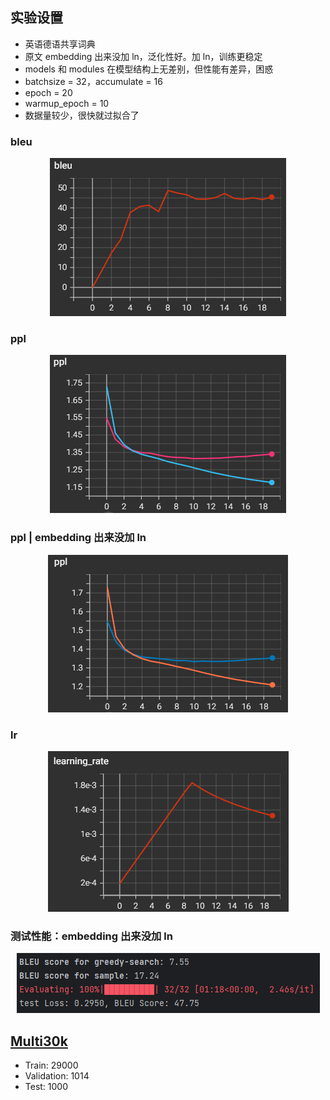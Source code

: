 ## 实验设置
- 英语德语共享词典
- 原文 embedding 出来没加 ln，泛化性好。加 ln，训练更稳定
- models 和 modules 在模型结构上无差别，但性能有差异，困惑
- batchsize = 32，accumulate = 16
- epoch = 20
- warmup_epoch = 10
- 数据量较少，很快就过拟合了

### bleu
<div style="text-align: center;">
  <img src="./images/my_models_ln_16.png" alt="bleu" style="width: auto; height: auto;">
</div>

### ppl
<div style="text-align: center;">
  <img src="./images/ppl_my_models_ln_16.png" alt="bleu" style="width: auto; height: auto;">
</div>

### ppl | embedding 出来没加 ln
<div style="text-align: center;">
  <img src="./images/ppl_my_models_no_ln_16.png" alt="bleu" style="width: auto; height: auto;">
</div>

### lr
<div style="text-align: center;">
  <img src="./images/lr.png" alt="bleu" style="width: auto; height: auto;">
</div>

### 测试性能：embedding 出来没加 ln
<div style="text-align: center;">
  <img src="./images/epoch20_my_models_no_ln_16.png" alt="bleu" style="width: auto; height: auto;">
</div>

## [Multi30k](https://huggingface.co/datasets/bentrevett/multi30k)
- Train: 29000
- Validation: 1014
- Test: 1000
